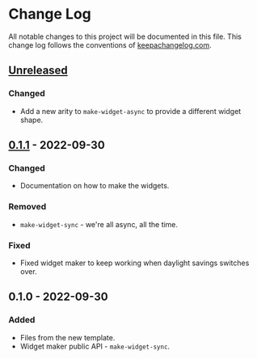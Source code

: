# Change Log
All notable changes to this project will be documented in this file. This change log follows the conventions of [keepachangelog.com](http://keepachangelog.com/).

## [Unreleased]
### Changed
- Add a new arity to `make-widget-async` to provide a different widget shape.

## [0.1.1] - 2022-09-30
### Changed
- Documentation on how to make the widgets.

### Removed
- `make-widget-sync` - we're all async, all the time.

### Fixed
- Fixed widget maker to keep working when daylight savings switches over.

## 0.1.0 - 2022-09-30
### Added
- Files from the new template.
- Widget maker public API - `make-widget-sync`.

[Unreleased]: https://sourcehost.site/your-name/records-basics/compare/0.1.1...HEAD
[0.1.1]: https://sourcehost.site/your-name/records-basics/compare/0.1.0...0.1.1
